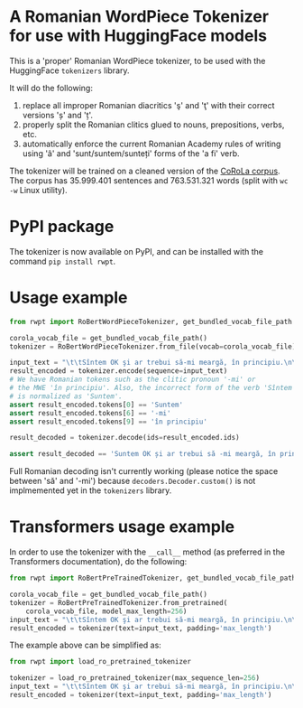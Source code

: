 # A Romanian WordPiece Tokenizer for use with HuggingFace models
This is a 'proper' Romanian WordPiece tokenizer, to be used with the HuggingFace `tokenizers` library.

It will do the following:
1. replace all improper Romanian diacritics 'ş' and 'ţ' with their correct versions 'ș' and 'ț'.
2. properly split the Romanian clitics glued to nouns, prepositions, verbs, etc.
3. automatically enforce the current Romanian Academy rules of writing using 'â' and 'sunt/suntem/sunteți' forms of the 'a fi' verb.

The tokenizer will be trained on a cleaned version of the [CoRoLa corpus](https://corola.racai.ro/).
The corpus has 35.999.401 sentences and 763.531.321 words (split with `wc -w` Linux utility).

# PyPI package
The tokenizer is now available on PyPI, and can be installed with the command `pip install rwpt`.

# Usage example
```python
from rwpt import RoBertWordPieceTokenizer, get_bundled_vocab_file_path

corola_vocab_file = get_bundled_vocab_file_path()
tokenizer = RoBertWordPieceTokenizer.from_file(vocab=corola_vocab_file)

input_text = "\t\tSîntem OK şi ar trebui să-mi meargă, în principiu.\n\n"
result_encoded = tokenizer.encode(sequence=input_text)
# We have Romanian tokens such as the clitic pronoun '-mi' or
# the MWE 'în principiu'. Also, the incorrect form of the verb 'Sîntem'
# is normalized as 'Suntem'.
assert result_encoded.tokens[0] == 'Suntem'
assert result_encoded.tokens[6] == '-mi'
assert result_encoded.tokens[9] == 'în principiu'

result_decoded = tokenizer.decode(ids=result_encoded.ids)

assert result_decoded == 'Suntem OK și ar trebui să -mi meargă, în principiu.'
```

Full Romanian decoding isn't currently working (please notice the space between 'să' and '-mi') because `decoders.Decoder.custom()` is not implmemented yet in the `tokenizers` library.

# Transformers usage example
In order to use the tokenizer with the `__call__` method (as preferred in the Transformers documentation), do the following:

```python
from rwpt import RoBertPreTrainedTokenizer, get_bundled_vocab_file_path

corola_vocab_file = get_bundled_vocab_file_path()
tokenizer = RoBertPreTrainedTokenizer.from_pretrained(
    corola_vocab_file, model_max_length=256)
input_text = "\t\tSîntem OK şi ar trebui să-mi meargă, în principiu.\n\n"
result_encoded = tokenizer(text=input_text, padding='max_length')
```

The example above can be simplified as:

```python
from rwpt import load_ro_pretrained_tokenizer

tokenizer = load_ro_pretrained_tokenizer(max_sequence_len=256)
input_text = "\t\tSîntem OK şi ar trebui să-mi meargă, în principiu.\n\n"
result_encoded = tokenizer(text=input_text, padding='max_length')
```
